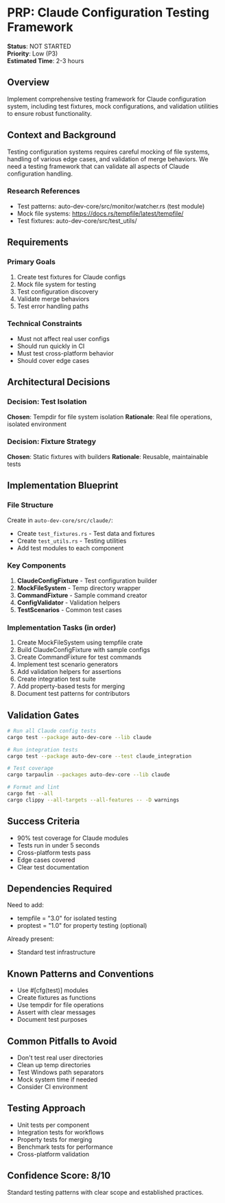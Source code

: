 # PRP: Claude Configuration Testing Framework

**Status**: NOT STARTED  
**Priority**: Low (P3)  
**Estimated Time**: 2-3 hours

## Overview
Implement comprehensive testing framework for Claude configuration system, including test fixtures, mock configurations, and validation utilities to ensure robust functionality.

## Context and Background
Testing configuration systems requires careful mocking of file systems, handling of various edge cases, and validation of merge behaviors. We need a testing framework that can validate all aspects of Claude configuration handling.

### Research References
- Test patterns: auto-dev-core/src/monitor/watcher.rs (test module)
- Mock file systems: https://docs.rs/tempfile/latest/tempfile/
- Test fixtures: auto-dev-core/src/test_utils/

## Requirements

### Primary Goals
1. Create test fixtures for Claude configs
2. Mock file system for testing
3. Test configuration discovery
4. Validate merge behaviors
5. Test error handling paths

### Technical Constraints
- Must not affect real user configs
- Should run quickly in CI
- Must test cross-platform behavior
- Should cover edge cases

## Architectural Decisions

### Decision: Test Isolation
**Chosen**: Tempdir for file system isolation
**Rationale**: Real file operations, isolated environment

### Decision: Fixture Strategy
**Chosen**: Static fixtures with builders
**Rationale**: Reusable, maintainable tests

## Implementation Blueprint

### File Structure
Create in `auto-dev-core/src/claude/`:
- Create `test_fixtures.rs` - Test data and fixtures
- Create `test_utils.rs` - Testing utilities
- Add test modules to each component

### Key Components
1. **ClaudeConfigFixture** - Test configuration builder
2. **MockFileSystem** - Temp directory wrapper
3. **CommandFixture** - Sample command creator
4. **ConfigValidator** - Validation helpers
5. **TestScenarios** - Common test cases

### Implementation Tasks (in order)
1. Create MockFileSystem using tempfile crate
2. Build ClaudeConfigFixture with sample configs
3. Create CommandFixture for test commands
4. Implement test scenario generators
5. Add validation helpers for assertions
6. Create integration test suite
7. Add property-based tests for merging
8. Document test patterns for contributors

## Validation Gates

```bash
# Run all Claude config tests
cargo test --package auto-dev-core --lib claude

# Run integration tests
cargo test --package auto-dev-core --test claude_integration

# Test coverage
cargo tarpaulin --packages auto-dev-core --lib claude

# Format and lint
cargo fmt --all
cargo clippy --all-targets --all-features -- -D warnings
```

## Success Criteria
- 90% test coverage for Claude modules
- Tests run in under 5 seconds
- Cross-platform tests pass
- Edge cases covered
- Clear test documentation

## Dependencies Required
Need to add:
- tempfile = "3.0" for isolated testing
- proptest = "1.0" for property testing (optional)

Already present:
- Standard test infrastructure

## Known Patterns and Conventions
- Use #[cfg(test)] modules
- Create fixtures as functions
- Use tempdir for file operations
- Assert with clear messages
- Document test purposes

## Common Pitfalls to Avoid
- Don't test real user directories
- Clean up temp directories
- Test Windows path separators
- Mock system time if needed
- Consider CI environment

## Testing Approach
- Unit tests per component
- Integration tests for workflows
- Property tests for merging
- Benchmark tests for performance
- Cross-platform validation

## Confidence Score: 8/10
Standard testing patterns with clear scope and established practices.